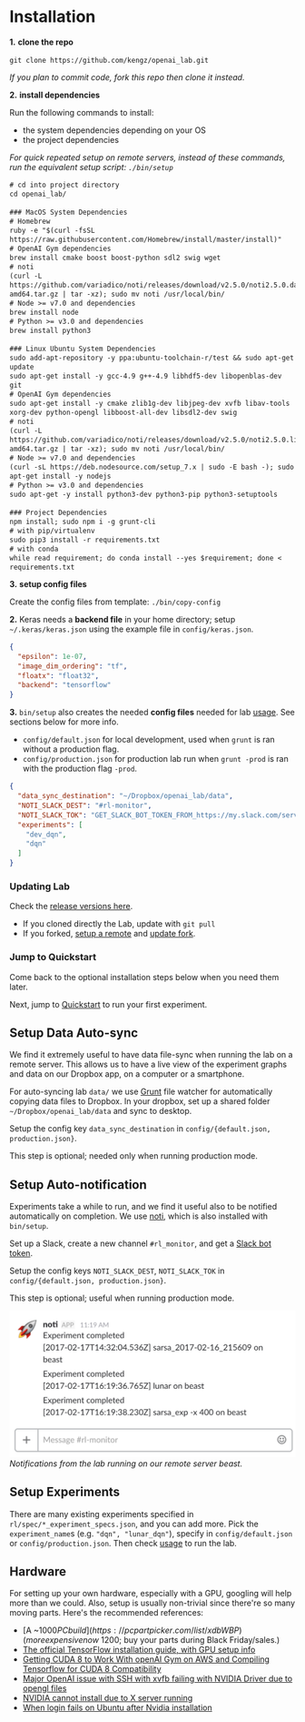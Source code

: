 # <a name="installation"></a>Installation

**1\.** **clone the repo**

`git clone https://github.com/kengz/openai_lab.git`

*If you plan to commit code, fork this repo then clone it instead.*


**2\.** **install dependencies**

Run the following commands to install:

- the system dependencies depending on your OS
- the project dependencies

*For quick repeated setup on remote servers, instead of these commands, run the equivalent setup script: `./bin/setup`*

```shell
# cd into project directory
cd openai_lab/

### MacOS System Dependencies
# Homebrew
ruby -e "$(curl -fsSL https://raw.githubusercontent.com/Homebrew/install/master/install)"
# OpenAI Gym dependencies
brew install cmake boost boost-python sdl2 swig wget
# noti
(curl -L https://github.com/variadico/noti/releases/download/v2.5.0/noti2.5.0.darwin-amd64.tar.gz | tar -xz); sudo mv noti /usr/local/bin/
# Node >= v7.0 and dependencies
brew install node
# Python >= v3.0 and dependencies
brew install python3

### Linux Ubuntu System Dependencies
sudo add-apt-repository -y ppa:ubuntu-toolchain-r/test && sudo apt-get update
sudo apt-get install -y gcc-4.9 g++-4.9 libhdf5-dev libopenblas-dev git
# OpenAI Gym dependencies
sudo apt-get install -y cmake zlib1g-dev libjpeg-dev xvfb libav-tools xorg-dev python-opengl libboost-all-dev libsdl2-dev swig
# noti
(curl -L https://github.com/variadico/noti/releases/download/v2.5.0/noti2.5.0.linux-amd64.tar.gz | tar -xz); sudo mv noti /usr/local/bin/
# Node >= v7.0 and dependencies
(curl -sL https://deb.nodesource.com/setup_7.x | sudo -E bash -); sudo apt-get install -y nodejs
# Python >= v3.0 and dependencies
sudo apt-get -y install python3-dev python3-pip python3-setuptools

### Project Dependencies
npm install; sudo npm i -g grunt-cli
# with pip/virtualenv
sudo pip3 install -r requirements.txt
# with conda
while read requirement; do conda install --yes $requirement; done < requirements.txt
```


**3\.** **setup config files**

Create the config files from template: `./bin/copy-config`


**2\.** Keras needs a **backend file** in your home directory; setup `~/.keras/keras.json` using the example file in `config/keras.json`.

```json
{
  "epsilon": 1e-07,
  "image_dim_ordering": "tf",
  "floatx": "float32",
  "backend": "tensorflow"
}
```


**3\.** `bin/setup` also creates the needed **config files** needed for lab [usage](#usage). See sections below for more info.

- `config/default.json` for local development, used when `grunt` is ran without a production flag.
- `config/production.json` for production lab run when `grunt -prod` is ran with the production flag `-prod`.

```json
{
  "data_sync_destination": "~/Dropbox/openai_lab/data",
  "NOTI_SLACK_DEST": "#rl-monitor",
  "NOTI_SLACK_TOK": "GET_SLACK_BOT_TOKEN_FROM_https://my.slack.com/services/new/bot",
  "experiments": [
    "dev_dqn",
    "dqn"
  ]
}
```


### Updating Lab

Check the [release versions here](https://github.com/kengz/openai_lab/releases).

- If you cloned directly the Lab, update with `git pull`
- If you forked, [setup a remote](https://help.github.com/articles/configuring-a-remote-for-a-fork/) and [update fork](https://help.github.com/articles/syncing-a-fork/).


### Jump to Quickstart

Come back to the optional installation steps below when you need them later.

Next, jump to [Quickstart](#quickstart) to run your first experiment.


## Setup Data Auto-sync

We find it extremely useful to have data file-sync when running the lab on a remote server. This allows us to have a live view of the experiment graphs and data on our Dropbox app, on a computer or a smartphone.

For auto-syncing lab `data/` we use [Grunt](http://gruntjs.com/) file watcher for automatically copying data files to Dropbox. In your dropbox, set up a shared folder `~/Dropbox/openai_lab/data` and sync to desktop.

Setup the config key `data_sync_destination` in `config/{default.json, production.json}`.

<aside class="notice">
This step is optional; needed only when running production mode.
</aside>


## Setup Auto-notification

Experiments take a while to run, and we find it useful also to be notified automatically on completion. We use [noti](https://github.com/variadico/noti), which is also installed with `bin/setup`.

Set up a Slack, create a new channel `#rl_monitor`, and get a [Slack bot token](https://my.slack.com/services/new/bot).

Setup the config keys `NOTI_SLACK_DEST`, `NOTI_SLACK_TOK` in `config/{default.json, production.json}`.

<aside class="notice">
This step is optional; useful when running production mode.
</aside>

![](./images/noti.png "Notifications from the lab running on our remote server beast")
_Notifications from the lab running on our remote server beast._


## Setup Experiments

There are many existing experiments specified in `rl/spec/*_experiment_specs.json`, and you can add more. Pick the `experiment_name`s (e.g. `"dqn", "lunar_dqn"`), specify in `config/default.json` or `config/production.json`. Then check [usage](#usage) to run the lab.


## Hardware

For setting up your own hardware, especially with a GPU, googling will help more than we could. Also, setup is usually non-trivial since there're so many moving parts. Here's the recommended references:

- [A ~$1000 PC build](https://pcpartpicker.com/list/xdbWBP) (more expensive now ~$1200; buy your parts during Black Friday/sales.)
- [The official TensorFlow installation guide, with GPU setup info](https://www.tensorflow.org/install/install_linux)
- [Getting CUDA 8 to Work With openAI Gym on AWS and Compiling Tensorflow for CUDA 8 Compatibility](http://christopher5106.github.io/nvidia/2016/12/30/commands-nvidia-install-ubuntu-16-04.html)
- [Major OpenAI issue with SSH with xvfb failing with NVIDIA Driver due to opengl files](https://github.com/openai/gym/issues/366)
- [NVIDIA cannot install due to X server running](http://askubuntu.com/questions/149206/how-to-install-nvidia-run)
- [When login fails on Ubuntu after Nvidia installation](http://askubuntu.com/questions/759641/cant-get-nvidia-drivers-working-with-16-04-logs-out-right-after-login)
